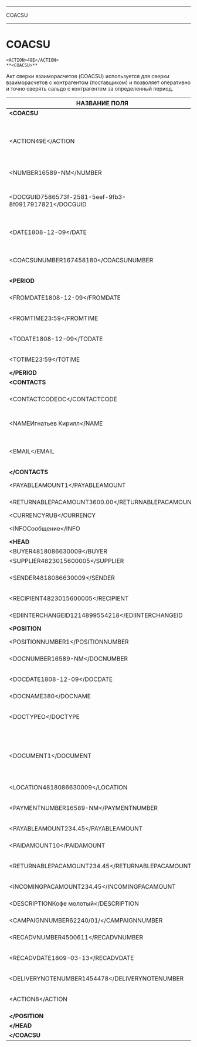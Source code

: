 *****
COACSU
*****

# **COACSU**
```
<ACTION>49E</ACTION>
**<COACSU>**
```

Акт сверки взаиморасчетов (COACSU) используется для сверки взаиморасчетов с контрагентом (поставщиком) и позволяет оперативно и точно сверять сальдо с контрагентом за определенный период.

|**НАЗВАНИЕ ПОЛЯ** | **ТИП** | **ФОРМАТ**  |**ОПИСАНИЕ**  
| ------------------ | ------- | --------- | ------------------------- |
|   **<COACSU**   |  |   |  | 
| <ACTION49E</ACTION | О | «49E», «397», «251» | 49E — оригинал документа, 251 -запрос акта сверки, 397 — ответный документ |
|   <NUMBER16589-NM</NUMBER  |М| Строка (16) |  Номер документа  |
|<DOCGUID7586573f-2581-5eef-9fb3-8f0917917821</DOCGUID   |О| |   GUID документа, соответствует DOCGUID запроса   |
|<DATE1808-12-09</DATE   |М|  Дата (ГГГГ-ММ-ДД)  |  Дата документа   |
|<COACSUNUMBER167458180</COACSUNUMBER|О| Строка (16) | Номер Акта сверки, по которому идет подтверждение |
| **<PERIOD** | | |   |
|  <FROMDATE1808-12-09</FROMDATE |М|  Дата (ГГГГ-ММ-ДД)  |Дата начала периода|
| <FROMTIME23:59</FROMTIME   |O|Время (чч:мм)|   Время начала периода|
|<TODATE1808-12-09</TODATE   |M|  Дата (ГГГГ-ММ-ДД)  |Дата конца периода |
|   <TOTIME23:59</TOTIME |O|Время (чч:мм)|Время конца периода|
| **</PERIOD**| | |   |
|**<CONTACTS**| | | Контакты  |
|   <CONTACTCODEOC</CONTACTCODE  |O| Строка (16) |   ОС — менеджер, SA — директор|
|<NAMEИгнатьев Кирилл</NAME  |О| Строка (35) |   Имя контактного лица|
|  <EMAIL</EMAIL |О| Строка (35) |Электронный адрес контактного лица |
|**</CONTACTS**   | | |   |
|  <PAYABLEAMOUNT1</PAYABLEAMOUNT|O|  Число десятичное   | Сальдо по товарам |
| <RETURNABLEPACAMOUNT3600.00</RETURNABLEPACAMOUNT   |О|  Число десятичное   |Сальдо тары|
|  <CURRENCYRUB</CURRENCY|O| Строка (3)  |Код валюты |
|   <INFOСообщение</INFO |O| Строка (70) | Дополнительная информация |
|  **<HEAD**  | | |   |
|<BUYER4818086630009</BUYER  |M| Число (13)  |  GLN покупателя   |
| <SUPPLIER4823015600005</SUPPLIER   |M| Число (13)  |  GLN поставщика   |
|   <SENDER4818086630009</SENDER |M| Число (13)  | GLN отправителя сообщения |
|<RECIPIENT4823015600005</RECIPIENT  |M| Число (13)  | GLN получателя сообщения  |
| <EDIINTERCHANGEID1214899554218</EDIINTERCHANGEID   |O| Строка (14) | Номер транзакции  |
|   **<POSITION** | | |   |
|   <POSITIONNUMBER1</POSITIONNUMBER |М|Число[1, 100]|   Номер позиции   |
| <DOCNUMBER16589-NM</DOCNUMBER  |M| Строка (16) |  Номер документа  |
|  <DOCDATE1808-12-09</DOCDATE   |M|  Дата (ГГГГ-ММ-ДД)  |  Дата документа   |
| <DOCNAME380</DOCNAME   |O| Строка (7)  |   Тип документа   |
|  <DOCTYPEO</DOCTYPE|O| Строка (1)  |   Тип документа: O — оригинал, R — замена, D — удаление   |
| <DOCUMENT1</DOCUMENT   |M| Строка (16) | Только для SPAR? Вид документа расчетов: 7 – корректировка поступления. |
|   <LOCATION4818086630009</LOCATION |O| Число (13)  | GLN точки продажи |
| <PAYMENTNUMBER16589-NM</PAYMENTNUMBER  |O| Строка (16) |Номер платежного документа |
|  <PAYABLEAMOUNT234.45</PAYABLEAMOUNT   |О|  Число десятичное   |   Сума к оплате   |
|   <PAIDAMOUNT10</PAIDAMOUNT|M|  Число десятичное   |  Оплаченная сума  |
|<RETURNABLEPACAMOUNT234.45</RETURNABLEPACAMOUNT |О|  Число десятичное   |   Сума возвратной тары|
|  <INCOMINGPACAMOUNT234.45</INCOMINGPACAMOUNT   |О|  Число десятичное   |Сума приходной тары|
| <DESCRIPTIONКофе молотый</DESCRIPTION  |О| Строка (70) | Описание  |
|   <CAMPAIGNNUMBER62240/01/</CAMPAIGNNUMBER |О| Строка (16) |Номер договора на поставку |
|  <RECADVNUMBER4500611</RECADVNUMBER|O| Строка (16) |Номер ув. о приеме |
|   <RECADVDATE1809-03-13</RECADVDATE|O|  Дата (ГГГГ-ММ-ДД)  | Дата ув. о приеме |
|<DELIVERYNOTENUMBER1454478</DELIVERYNOTENUMBER  |О| Строка (16) |  Номер накладной  |
|   <ACTION8</ACTION |О|  «1», «8»   |1 — позиция принята, 8 — не принята|
|  **</POSITION** | | |   |
|  **</HEAD** | | |   |
|  **</COACSU**   | | |   |
